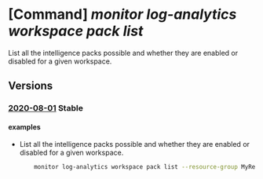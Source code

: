 # [Command] _monitor log-analytics workspace pack list_

List all the intelligence packs possible and whether they are enabled or disabled for a given workspace.

## Versions

### [2020-08-01](/Resources/mgmt-plane/L3N1YnNjcmlwdGlvbnMve30vcmVzb3VyY2Vncm91cHMve30vcHJvdmlkZXJzL21pY3Jvc29mdC5vcGVyYXRpb25hbGluc2lnaHRzL3dvcmtzcGFjZXMve30vaW50ZWxsaWdlbmNlcGFja3M=/2020-08-01.xml) **Stable**

<!-- mgmt-plane /subscriptions/{}/resourcegroups/{}/providers/microsoft.operationalinsights/workspaces/{}/intelligencepacks 2020-08-01 -->

#### examples

- List all the intelligence packs possible and whether they are enabled or disabled for a given workspace.
    ```bash
        monitor log-analytics workspace pack list --resource-group MyResourceGroup --workspace-name MyWorkspace
    ```
